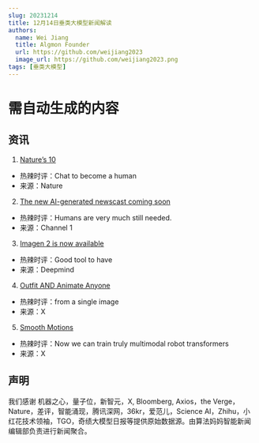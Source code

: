 ```yaml
---
slug: 20231214
title: 12月14日垂类大模型新闻解读
authors:
  name: Wei Jiang
  title: Algmon Founder
  url: https://github.com/weijiang2023
  image_url: https://github.com/weijiang2023.png
tags: [垂类大模型]
---
```


# 需自动生成的内容
## 资讯

1. [Nature’s 10](https://www.nature.com/immersive/d41586-023-03919-1/index.html)
* 热辣时评：Chat to become a human
* 来源：Nature

2. [The new AI-generated newscast coming soon](https://readwrite.com/channel-1-news-the-new-ai-generated-newscast-coming-soon/)
* 热辣时评：Humans are very much still needed.
* 来源：Channel 1

3. [Imagen 2 is now available](https://cloud.google.com/blog/products/ai-machine-learning/imagen-2-on-vertex-ai-is-now-generally-available)
* 热辣时评：Good tool to have
* 来源：Deepmind

4. [Outfit AND Animate Anyone](https://twitter.com/minchoi/status/1735176374313202043?s=20)
* 热辣时评：from a single  image
* 来源：X

5. [Smooth Motions](https://twitter.com/DrJimFan/status/1734960212786696407?s=20)
* 热辣时评：Now we can train truly multimodal robot transformers
* 来源：X

## 声明

我们感谢 机器之心，量子位，新智元，X, Bloomberg, Axios，the Verge，Nature，差评，智能涌现，腾讯深网，36kr，爱范儿，Science AI，Zhihu，小红花技术领袖，TGO，奇绩大模型日报等提供原始数据源。由算法妈妈智能新闻编辑部负责进行新闻聚合。